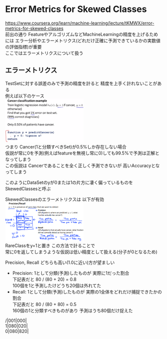 # Error Metrics for Skewed Classes
https://www.coursera.org/learn/machine-learning/lecture/tKMWX/error-metrics-for-skewed-classes  
前出の通り FeatureやアルゴリズムなどMachineLearningの精度を上げるためには
エラー分析やエラーメトリクス(どれだけ正確に予測できているかの実数値の評価指標)が重要  
ここではエラーメトリクスについて扱う  

## エラーメトリクス
TestSetに対する誤差のみで予測の精度を計ると 精度を上手く計れないことがある  
例えば以下のケース  
<img src="../../img/06_09_canncer_classification_example.png" width=50%>  
つまり Cancer(1と分類すべきSet)が0.5%しか存在しない場合  
仮説が常に0を予測(例えばfeatureを無視し常に0)しても99.5%で予測は正解となってしまう  
この仮説は Cancerであることを全く正しく予測できないが 高いAccuracyとなってしまう  

このようにDataSetのyが0または1の片方に凄く偏っているものをSkewedClassesと呼ぶ  

SkewedClassesのエラーメトリクスは 以下が有効  
<img src="../../img/06_09_precision_recall.png" width=50%>  
RareClassをy=1と置き この方法で計ることで  
常に0を返してしまうような仮説は低い精度として扱える(分子が0となるため)  

Precision, Recall どちらも高い(1.0に近い)方が望ましい  
* Precision: 1として分類(予測)したものが 実際に1だった割合  
  下記表だと 80 / (80 + 20) = 0.8  
  100個を1と予測したけどうち20個は外れてた
* Recall: 1として分類(予測)したものが 実際の1全体をどれだけ捕捉できたかの割合  
  下記表だと 80 / (80 + 80) = 0.5  
  160個の1と分類すべきものがあり 予測はうち80個だけ捉えた  

/|001|000|  
1|080|020|  
0|080|820|  

